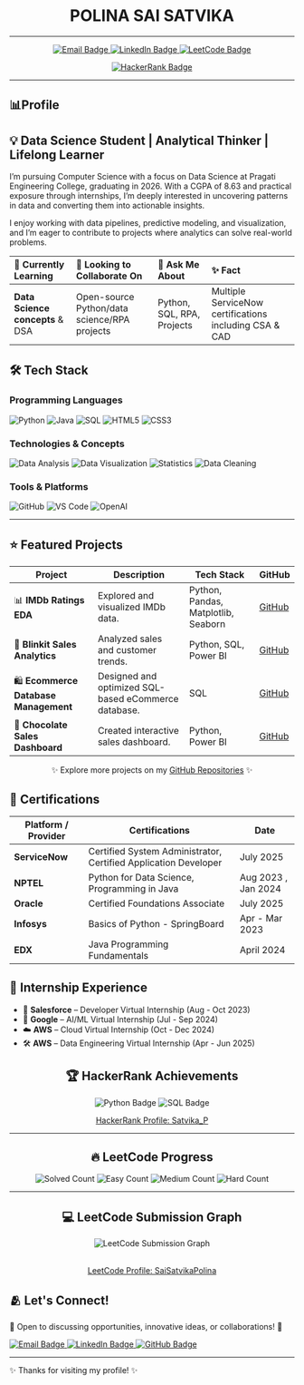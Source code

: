 <div align="center">

# POLINA SAI SATVIKA

---

<p>
    <a href="mailto:SAISATVIKAPOLINA@GMAIL.COM">
        <img src="https://img.shields.io/badge/EMAIL-SAISATVIKAPOLINA@GMAIL.COM-D14836?style=for-the-badge&logo=gmail&logoColor=white" alt="Email Badge"/>
    </a>
    <a href="http://www.linkedin.com/in/polinasaisatvika">
        <img src="https://img.shields.io/badge/LINKEDIN-CONNECT-0077B5?style=for-the-badge&logo=linkedin&logoColor=white" alt="LinkedIn Badge"/>
    </a>
    <a href="https://leetcode.com/u/Polina_Sai_Satvika/">
        <img src="https://img.shields.io/badge/LEETCODE-PROFILE-orange?style=for-the-badge&logo=leetcode&logoColor=black" alt="LeetCode Badge"/>
    </a>
</p>

<p>
    <a href="https://www.hackerrank.com/profile/Satvika_P">
        <img src="https://img.shields.io/badge/HACKERRANK-PROFILE-9BC849?style=for-the-badge&logo=hackerrank&logoColor=white" alt="HackerRank Badge"/>
    </a>
</p>

---
</div>

## 📊Profile

## 💡 Data Science Student | Analytical Thinker | Lifelong Learner

I’m pursuing Computer Science with a focus on Data Science at Pragati Engineering College, graduating in 2026. With a CGPA of 8.63 and practical exposure through internships, I’m deeply interested in uncovering patterns in data and converting them into actionable insights.

I enjoy working with data pipelines, predictive modeling, and visualization, and I’m eager to contribute to projects where analytics can solve real-world problems.

| 🧠 Currently Learning | 🤝 Looking to Collaborate On | 💬 Ask Me About | ✨ Fact |
| :--- | :--- | :--- | :--- |
| **Data Science concepts** & DSA | Open-source Python/data science/RPA projects | Python, SQL, RPA, Projects | Multiple ServiceNow certifications including CSA & CAD |

## 🛠 Tech Stack

### Programming Languages
![Python](https://img.shields.io/badge/Python-3776AB?style=for-the-badge&logo=python&logoColor=white)
![Java](https://img.shields.io/badge/Java-ED8B00?style=for-the-badge&logo=openjdk&logoColor=white)
![SQL](https://img.shields.io/badge/SQL-4479A1?style=for-the-badge&logo=mysql&logoColor=white)
![HTML5](https://img.shields.io/badge/HTML5-E34F26?style=for-the-badge&logo=html5&logoColor=white)
![CSS3](https://img.shields.io/badge/CSS3-1572B6?style=for-the-badge&logo=css3&logoColor=white)

### Technologies & Concepts
![Data Analysis](https://img.shields.io/badge/Data%20Analysis-4285F4?style=for-the-badge&logo=googleanalytics&logoColor=white)
![Data Visualization](https://img.shields.io/badge/Data%20Visualization-F4B400?style=for-the-badge&logo=chartjs&logoColor=white)
![Statistics](https://img.shields.io/badge/Statistics-0F9D58?style=for-the-badge&logo=gnuplot&logoColor=white)
![Data Cleaning](https://img.shields.io/badge/Data%20Cleaning-DB4437?style=for-the-badge)

### Tools & Platforms
![GitHub](https://img.shields.io/badge/GitHub-181717?style=for-the-badge&logo=github&logoColor=white)
![VS Code](https://img.shields.io/badge/VS_Code-007ACC?style=for-the-badge&logo=visual-studio-code&logoColor=white)
![OpenAI](https://img.shields.io/badge/OpenAI-412991?style=for-the-badge&logo=openai&logoColor=white)

---

## ⭐ Featured Projects

| Project | Description | Tech Stack | GitHub |
|---------|-------------|------------|--------|
| 📊 **IMDb Ratings EDA** | Explored and visualized IMDb data. | Python, Pandas, Matplotlib, Seaborn | [GitHub](https://github.com/SaiSatvikaPolina/Exploratory-Data-Analysyis-of-IMDB) |
| 🛒 **Blinkit Sales Analytics** | Analyzed sales and customer trends. | Python, SQL, Power BI | [GitHub](https://github.com/SaiSatvikaPolina/Blinkit-Data-Analysis) |
| 🛍️ **Ecommerce Database Management** | Designed and optimized SQL-based eCommerce database. | SQL | [GitHub](https://github.com/SaiSatvikaPolina/Ecommerce-Management-SQL-Project) |
| 🍫 **Chocolate Sales Dashboard** | Created interactive sales dashboard. | Python, Power BI | [GitHub](https://github.com/SaiSatvikaPolina/choco-sales-dashboard) |

<p align="center">
✨ Explore more projects on my <a href="https://github.com/SaiSatvikaPolina">GitHub Repositories</a> ✨
</p>

## 📜 Certifications

| Platform / Provider | Certifications | Date |
|--------------------|----------------|------|
| **ServiceNow** | Certified System Administrator, Certified Application Developer | July 2025 |
| **NPTEL**       | Python for Data Science, Programming in Java | Aug 2023 ,  Jan 2024 |
| **Oracle**      | Certified Foundations Associate | July 2025 |
| **Infosys**     | Basics of Python - SpringBoard | Apr - Mar 2023 |
| **EDX**         | Java Programming Fundamentals | April 2024 |

## 💼 Internship Experience

- 🏢 **Salesforce** – Developer Virtual Internship (Aug - Oct 2023)  
- 🤖 **Google** – AI/ML Virtual Internship (Jul - Sep 2024)  
- ☁️ **AWS** – Cloud Virtual Internship (Oct - Dec 2024)  
- 🛠️ **AWS** – Data Engineering Virtual Internship (Apr - Jun 2025)

<div align="center">

## 🏆 HackerRank Achievements

<p>
    <img src="https://img.shields.io/badge/PYTHON-BASIC-green" alt="Python Badge"/>
    <img src="https://img.shields.io/badge/SQL-BASIC-green" alt="SQL Badge"/>
</p>

[HackerRank Profile: Satvika_P](https://www.hackerrank.com/profile/Satvika_P)  

---

## 🔥 LeetCode Progress

<p>
    <img src="https://img.shields.io/badge/SOLVED-200+-orange" alt="Solved Count"/>
    <img src="https://img.shields.io/badge/EASY-160+-green" alt="Easy Count"/>
    <img src="https://img.shields.io/badge/MEDIUM-52+-orange" alt="Medium Count"/>
    <img src="https://img.shields.io/badge/HARD-5+-red" alt="Hard Count"/>
</p>

---

## 💻 LeetCode Submission Graph

<div align="center">    
    <img src="https://leetcard.jacoblin.cool/Polina_Sai_Satvika?ext=submission" alt="LeetCode Submission Graph"/>
</div> 


[LeetCode Profile: SaiSatvikaPolina](https://leetcode.com/u/Polina_Sai_Satvika/)
<br>
</div>


<div>

## 🫂 Let's Connect!

🚀 Open to discussing opportunities, innovative ideas, or collaborations! 🚀

<p>
    <a href="mailto:saisatvikapolina@gmail.com">
        <img src="https://img.shields.io/badge/EMAIL%20ME-saisatvikapolina@gmail.com-D14836?style=flat-square&logo=gmail&logoColor=white" alt="Email Badge"/>
    </a>
    <a href="http://www.linkedin.com/in/polinasaisatvika">
        <img src="https://img.shields.io/badge/CONNECT%20ON%20LINKEDIN-0077B5?style=flat-square&logo=linkedin&logoColor=white" alt="LinkedIn Badge"/>
    </a>
    <a href="https://github.com/SaiSatvikaPolina">
        <img src="https://img.shields.io/badge/FOLLOW%20ON%20GITHUB-181717?style=flat-square&logo=github&logoColor=white" alt="GitHub Badge"/>
    </a>
</p>

---

✨ Thanks for visiting my profile! ✨

</div>
